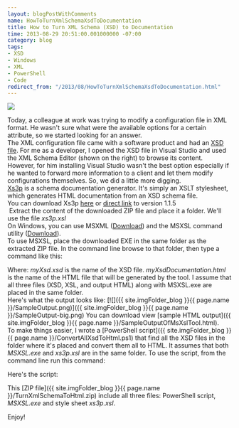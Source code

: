 ```yaml
---
layout: blogPostWithComments
name: HowToTurnXmlSchemaXsdToDocumentation
title: How to Turn XML Schema (XSD) to Documentation
time: 2013-08-29 20:51:00.001000000 -07:00
category: blog
tags:
- XSD
- Windows
- XML
- PowerShell
- Code
redirect_from: "/2013/08/HowToTurnXmlSchemaXsdToDocumentation.html"
---
```

<a href="{{ site.imgFolder_blog }}{{ page.name }}/VSXmlSchemaEditor-big.png">
    <img class="imageOnRight" src="{{ site.imgFolder_blog }}{{ page.name }}/VSXmlSchemaEditor.png">
</a>

Today, a colleague at work was trying to modify a configuration file in XML format. He wasn't sure what were the available options for a certain attribute, so we started looking for an answer.     
The XML configuration file came with a software product and had an [XSD file](https://en.wikipedia.org/wiki/XSD). For me as a developer, I opened the XSD file in Visual Studio and used the XML Schema Editor (shown on the right) to browse its content.     
However, for him installing Visual Studio wasn't the best option especially if he wanted to forward more information to a client and let them modify configurations themselves. So, we did a little more digging.     
[Xs3p](http://wiki.fiforms.org/index.php/Xs3p) is a schema documentation generator. It's simply an XSLT stylesheet, which generates HTML documentation from an XSD schema file.     
You can download Xs3p [here](http://xml.fiforms.org/xs3p/) or [direct link](http://sourceforge.net/projects/xs3p/files/xs3p-1.1.5.zip/download) to version 1.1.5     
&nbsp;Extract the content of the downloaded ZIP file and place it a folder. We'll use the file _xs3p.xsl_    
On Windows, you can use MSXML ([Download](http://www.microsoft.com/en-us/download/details.aspx?id=15697)) and the MSXSL command utility ([Download](http://www.microsoft.com/en-us/download/details.aspx?id=21714)).     
To use MSXSL, place the downloaded EXE in the same folder as the extracted ZIP file. In the command line browse to that folder, then type a command like this:     

<script src="https://gist.github.com/AmrEldib/6385853.js"></script>

Where: _myXsd.xsd_ is the name of the XSD file. _myXsdDocumentation.html_ is the name of the HTML file that will be generated by the tool.
        I assume that all three files (XSD, XSL, and output HTML) along with MSXSL.exe are placed in the same folder.     
Here's what the output looks like:
[![]({{ site.imgFolder_blog }}{{ page.name }}/SampleOutput.png)]({{ site.imgFolder_blog }}{{ page.name }}/SampleOutput-big.png)
You can download view [sample HTML output]({{ site.imgFolder_blog }}{{ page.name }}/SampleOutputOfMsXslTool.html).  
To make things easier, I wrote a [PowerShell script]({{ site.imgFolder_blog }}{{ page.name }}/ConvertAllXsdToHtml.ps1) that find all the XSD files in the folder where it's placed and convert them all to HTML. It assumes that both _MSXSL.exe_ and _xs3p.xsl_ are in the same folder.
        To use the script, from the command line run this command:     

<script src="https://gist.github.com/AmrEldib/6386132.js"></script>


Here's the script:

<script src="https://gist.github.com/AmrEldib/6386145.js"></script>


This [ZIP file]({{ site.imgFolder_blog }}{{ page.name }}/TurnXmlSchemaToHtml.zip) include all three files: PowerShell script, _MSXSL.exe_ and style sheet _xs3p.xsl_.

Enjoy!